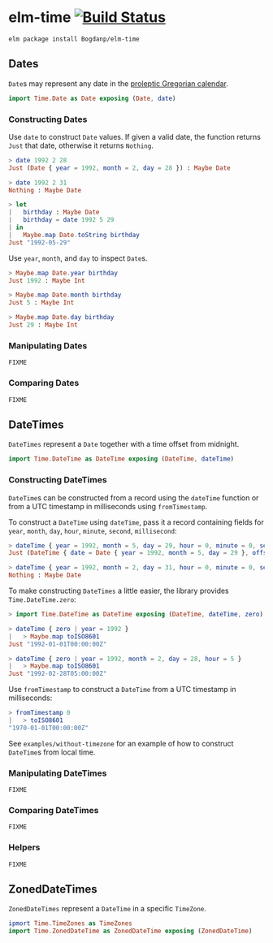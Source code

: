 # elm-time [![Build Status](https://travis-ci.org/Bogdanp/elm-time.svg)](https://travis-ci.org/Bogdanp/elm-time)

``` shell
elm package install Bogdanp/elm-time
```

## Dates

`Date`s may represent any date in the [proleptic Gregorian calendar][cal].

``` elm
import Time.Date as Date exposing (Date, date)
```

### Constructing Dates

Use `date` to construct `Date` values.  If given a valid date, the
function returns `Just` that date, otherwise it returns `Nothing`.

``` elm
> date 1992 2 28
Just (Date { year = 1992, month = 2, day = 28 }) : Maybe Date

> date 1992 2 31
Nothing : Maybe Date
```

``` elm
> let
|   birthday : Maybe Date
|   birthday = date 1992 5 29
| in
|   Maybe.map Date.toString birthday
Just "1992-05-29"
```

Use `year`, `month`, and `day` to inspect `Date`s.

``` elm
> Maybe.map Date.year birthday
Just 1992 : Maybe Int

> Maybe.map Date.month birthday
Just 5 : Maybe Int

> Maybe.map Date.day birthday
Just 29 : Maybe Int
```

### Manipulating Dates

`FIXME`

### Comparing Dates

`FIXME`

## DateTimes

`DateTimes` represent a `Date` together with a time offset from midnight.

``` elm
import Time.DateTime as DateTime exposing (DateTime, dateTime)
```

### Constructing DateTimes

`DateTime`s can be constructed from a record using the `dateTime`
function or from a UTC timestamp in milliseconds using
`fromTimestamp`.

To construct a `DateTime` using `dateTime`, pass it a record
containing fields for `year`, `month`, `day`, `hour`, `minute`,
`second`, `millisecond`:

``` elm
> dateTime { year = 1992, month = 5, day = 29, hour = 0, minute = 0, second = 0, millisecond = 0 }
Just (DateTime { date = Date { year = 1992, month = 5, day = 29 }, offset = 0 }) : Maybe Date

> dateTime { year = 1992, month = 2, day = 31, hour = 0, minute = 0, second = 0, millisecond = 0 }
Nothing : Maybe Date
```

To make constructing `DateTimes` a little easier, the library provides
`Time.DateTime.zero`:

``` elm
> import Time.DateTime as DateTime exposing (DateTime, dateTime, zero)

> dateTime { zero | year = 1992 }
|   > Maybe.map toISO8601
Just "1992-01-01T00:00:00Z"

> dateTime { zero | year = 1992, month = 2, day = 28, hour = 5 }
|   > Maybe.map toISO8601
Just "1992-02-28T05:00:00Z"
```

Use `fromTimestamp` to construct a `DateTime` from a UTC timestamp in
milliseconds:

``` elm
> fromTimestamp 0
|   > toISO8601
"1970-01-01T00:00:00Z"
```

See `examples/without-timezone` for an example of how to construct
`DateTime`s from local time.

### Manipulating DateTimes

`FIXME`

### Comparing DateTimes

`FIXME`

### Helpers

`FIXME`

## ZonedDateTimes

`ZonedDateTimes` represent a `DateTime` in a specific `TimeZone`.

``` elm
ipmort Time.TimeZones as TimeZones
import Time.ZonedDateTime as ZonedDateTime exposing (ZonedDateTime)
```


[cal]: https://en.wikipedia.org/wiki/Proleptic_Gregorian_calendar

